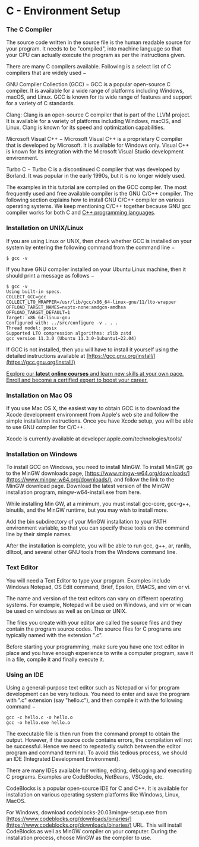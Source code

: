 # C - Environment Setup

### The C Compiler

The source code written in the source file is the human readable source for your program. It needs to be "compiled", into machine language so that your CPU can actually execute the program as per the instructions given.

There are many C compilers available. Following is a select list of C compilers that are widely used −

GNU Compiler Collection (GCC) − GCC is a popular open-source C compiler. It is available for a wide range of platforms including Windows, macOS, and Linux. GCC is known for its wide range of features and support for a variety of C standards.

Clang: Clang is an open-source C compiler that is part of the LLVM project. It is available for a variety of platforms including Windows, macOS, and Linux. Clang is known for its speed and optimization capabilities.

Microsoft Visual C++ − Microsoft Visual C++ is a proprietary C compiler that is developed by Microsoft. It is available for Windows only. Visual C++ is known for its integration with the Microsoft Visual Studio development environment.

Turbo C − Turbo C is a discontinued C compiler that was developed by Borland. It was popular in the early 1990s, but it is no longer widely used.

The examples in this tutorial are compiled on the GCC compiler. The most frequently used and free available compiler is the GNU C/C++ compiler. The following section explains how to install GNU C/C++ compiler on various operating systems. We keep mentioning C/C++ together because GNU gcc compiler works for both C and [C++ programming languages](https://www.tutorialspoint.com/cplusplus/index.htm).



### Installation on UNIX/Linux

If you are using Linux or UNIX, then check whether GCC is installed on your system by entering the following command from the command line −

```
$ gcc -v
```

If you have GNU compiler installed on your Ubuntu Linux machine, then it should print a message as follows −

```
$ gcc -v
Using built-in specs.
COLLECT_GCC=gcc
COLLECT_LTO_WRAPPER=/usr/lib/gcc/x86_64-linux-gnu/11/lto-wrapper
OFFLOAD_TARGET_NAMES=nvptx-none:amdgcn-amdhsa
OFFLOAD_TARGET_DEFAULT=1
Target: x86_64-linux-gnu
Configured with: ../src/configure -v . . .
Thread model: posix
Supported LTO compression algorithms: zlib zstd
gcc version 11.3.0 (Ubuntu 11.3.0-1ubuntu1~22.04)
```

If GCC is not installed, then you will have to install it yourself using the detailed instructions available at [https://gcc.gnu.org/install/](https://gcc.gnu.org/install/)

[Explore our **latest online courses** and learn new skills at your own pace. Enroll and become a certified expert to boost your career.](https://www.tutorialspoint.com/latest/courses?utm\_source=tutorialspoint\&utm\_medium=tutorials\_3p\&utm\_campaign=internal)

### Installation on Mac OS

If you use Mac OS X, the easiest way to obtain GCC is to download the Xcode development environment from Apple's web site and follow the simple installation instructions. Once you have Xcode setup, you will be able to use GNU compiler for C/C++.

Xcode is currently available at developer.apple.com/technologies/tools/

### Installation on Windows

To install GCC on Windows, you need to install MinGW. To install MinGW, go to the MinGW downloads page, [https://www.mingw-w64.org/downloads/](https://www.mingw-w64.org/downloads/), and follow the link to the MinGW download page. Download the latest version of the MinGW installation program, mingw-w64-install.exe from here.

While installing Min GW, at a minimum, you must install gcc-core, gcc-g++, binutils, and the MinGW runtime, but you may wish to install more.

Add the bin subdirectory of your MinGW installation to your PATH environment variable, so that you can specify these tools on the command line by their simple names.

After the installation is complete, you will be able to run gcc, g++, ar, ranlib, dlltool, and several other GNU tools from the Windows command line.

### Text Editor

You will need a Text Editor to type your program. Examples include Windows Notepad, OS Edit command, Brief, Epsilon, EMACS, and vim or vi.

The name and version of the text editors can vary on different operating systems. For example, Notepad will be used on Windows, and vim or vi can be used on windows as well as on Linux or UNIX.

The files you create with your editor are called the source files and they contain the program source codes. The source files for C programs are typically named with the extension ".c".

Before starting your programming, make sure you have one text editor in place and you have enough experience to write a computer program, save it in a file, compile it and finally execute it.

### Using an IDE

Using a general-purpose text editor such as Notepad or vi for program development can be very tedious. You need to enter and save the program with ".c" extension (say "hello.c"), and then compile it with the following command −

```
gcc -c hello.c -o hello.o
gcc -o hello.exe hello.o
```

The executable file is then run from the command prompt to obtain the output. However, if the source code contains errors, the compilation will not be successful. Hence we need to repeatedly switch between the editor program and command terminal. To avoid this tedious process, we should an IDE (Integrated Development Environment).

There are many IDEs available for writing, editing, debugging and executing C programs. Examples are CodeBlocks, NetBeans, VSCode, etc.

CodeBlocks is a popular open-source IDE for C and C++. It is available for installation on various operating system platforms like Windows, Linux, MacOS.

For Windows, download codeblocks-20.03mingw-setup.exe from [https://www.codeblocks.org/downloads/binaries/](https://www.codeblocks.org/downloads/binaries/) URL. This will install CodeBlocks as well as MinGW compiler on your computer. During the installation process, choose MinGW as the compiler to use.





